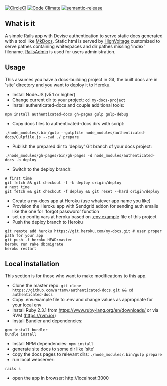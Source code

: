[![CircleCI](https://circleci.com/gh/artemv/authenticated-docs.svg?style=svg)](https://circleci.com/gh/artemv/authenticated-docs)
[![Code Climate](https://codeclimate.com/github/artemv/authenticated-docs/badges/gpa.svg)](https://codeclimate.com/github/artemv/authenticated-docs)
[![semantic-release](https://img.shields.io/badge/%20%20%F0%9F%93%A6%F0%9F%9A%80-semantic--release-e10079.svg)](https://github.com/semantic-release/semantic-release)

## What is it
A simple Rails app with Devise authentication to serve static docs generated with a tool like [MkDocs](http://www.mkdocs.org/).
Static html is served by [HighVoltage](https://github.com/thoughtbot/high_voltage) customized to serve pathes
containing whitespaces and dir pathes missing 'index' filename. [RailsAdmin](https://github.com/sferik/rails_admin) is used for users administration.

## Usage
This assumes you have a docs-building project in Git, the built docs are in 'site' directory and you want to deploy it
to Heroku.
* Install Node.JS (v5.1 or higher)
* Change current dir to your project: `cd my-docs-project`
* Install authenticated-docs and couple additional tools:
```
npm install authenticated-docs gh-pages gulp gulp-debug
```
* Copy docs files to authenticated-docs dirs with script:
```
./node_modules/.bin/gulp --gulpfile node_modules/authenticated-docs/Gulpfile.js --cwd ./ prepare
```
* Publish the prepared dir to 'deploy' Git branch of your docs project:
```
./node_modules/gh-pages/bin/gh-pages -d node_modules/authenticated-docs -b deploy
```
* Switch to the deploy branch:
```
# first time
git fetch && git checkout -f -b deploy origin/deploy
# next time
git fetch && git checkout -f deploy && git reset --hard origin/deploy
```
* Create a my-docs app at Heroku (use whatever app name you like)
* Provision the Heroku app with Sendgrid addon for sending auth emails like the one for 'forgot password' function
* set up config vars at heroku based on
[.env.example](https://raw.githubusercontent.com/artemv/authenticated-docs/master/.env.example) file of this project
* Push the deploy branch to Heroku
```
git remote add heroku https://git.heroku.com/my-docs.git # user proper path for your app
git push -f heroku HEAD:master
heroku run rake db:migrate
heroku restart
```

## Local installation
This section is for those who want to make modifications to this app.
* Clone the master repo: `git clone https://github.com/artemv/authenticated-docs.git && cd authenticated-docs`
* Copy .env.example file to .env and change values as appropriate for your local env
* Install Ruby 2.3.1 from https://www.ruby-lang.org/en/downloads/ or via RVM (https://rvm.io/)
* Install Bundler and dependencies:
```
gem install bundler
bundle install
```
* Install NPM dependencies: `npm install`
* generate site docs to some dir like 'site'
* copy the docs pages to relevant dirs: `./node_modules/.bin/gulp prepare`
* run local webserver:
```
rails s
```
* open the app in browser: http://localhost:3000
